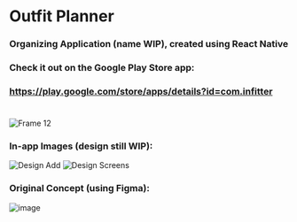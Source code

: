 # Outfit Planner
### Organizing Application (name WIP), created using React Native

### Check it out on the Google Play Store app:
### https://play.google.com/store/apps/details?id=com.infitter
#
### 
![Frame 12](https://github.com/denzariu/outfit-planner/assets/40743579/25048130-f541-455d-bada-77f8942ed2f1)

### In-app Images (design still WIP): 
![Design Add](https://github.com/denzariu/outfit-planner/assets/40743579/ab2d3caa-a704-4be6-b32b-11e713be28b4)
![Design Screens](https://github.com/denzariu/outfit-planner/assets/40743579/4e66e371-478d-4d7b-a447-19c2b2a3caa0)


### Original Concept (using Figma):
![image](https://github.com/denzariu/outfit-planner/assets/40743579/65615b28-f68e-44a1-ac8d-a56079a94310)
